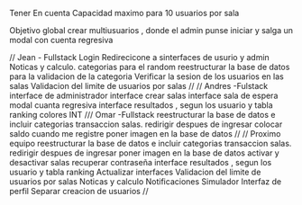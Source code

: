 Tener En cuenta
Capacidad maximo para 10 usuarios por sala

Objetivo global
crear multiusuarios , donde el admin punse iniciar y salga un modal con cuenta regresiva

//
Jean - Fullstack
Login Redirecicone a sinterfaces de usurio y admin
Noticas y calculo.
categorias para el random
reestructurar la base de datos para la validacion de la categoria
Verificar la sesion de los usuarios en las salas
Validacion del limite de usuarios por salas
//
//
Andres -Fulstack
interface de administrador
interface crear salas
interface sala de espera
modal cuanta regresiva
interface resultados , segun los usuario y tabla ranking
colores INT
///
Omar -Fullstack
reestructurar la base de datos e incluir categorias
transaccion salas.
redirigir despues de ingresar
colocar saldo cuando me registre
poner imagen en la base de datos
//
//
Proximo equipo
reestructurar la base de datos e incluir categorias
transaccion salas.
redirigir despues de ingresar
poner imagen en la base de datos
activar y desactivar salas
recuperar contraseña
interface resultados , segun los usuario y tabla ranking
Actualizar interfaces
Validacion del limite de usuarios por salas
Noticas y calculo
Notificaciones
Simulador
Interfaz de perfil
Separar creacion de usuarios
//